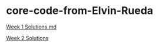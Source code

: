 
# core-code-from-Elvin-Rueda




<a href="https://github.com/jepon26/core-code-from-Elvin-Rueda/blob/main/Week%201">Week 1 Solutions.md</a>

<a href="https://github.com/jepon26/core-code-from-Elvin-Rueda/blob/main/Week%202">Week 2 Solutions</a>


